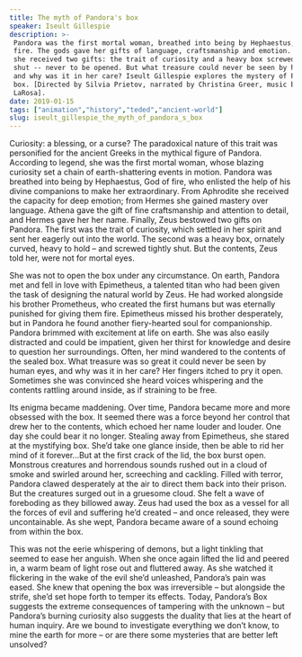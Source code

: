```yaml
---
title: The myth of Pandora's box
speaker: Iseult Gillespie
description: >-
 Pandora was the first mortal woman, breathed into being by Hephaestus, god of
 fire. The gods gave her gifts of language, craftsmanship and emotion. From Zeus
 she received two gifts: the trait of curiosity and a heavy box screwed tightly
 shut -- never to be opened. But what treasure could never be seen by human eyes,
 and why was it in her care? Iseult Gillespie explores the mystery of Pandora's
 box. [Directed by Silvia Prietov, narrated by Christina Greer, music by Stephen
 LaRosa].
date: 2019-01-15
tags: ["animation","history","teded","ancient-world"]
slug: iseult_gillespie_the_myth_of_pandora_s_box
---
```


Curiosity: a blessing, or a curse? The paradoxical nature of this trait was personified
for the ancient Greeks in the mythical figure of Pandora. According to legend, she was the
first mortal woman, whose blazing curiosity set a chain of earth-shattering events in
motion. Pandora was breathed into being by Hephaestus, God of fire, who enlisted the help
of his divine companions to make her extraordinary. From Aphrodite she received the
capacity for deep emotion; from Hermes she gained mastery over language. Athena gave the
gift of fine craftsmanship and attention to detail, and Hermes gave her her name. Finally,
Zeus bestowed two gifts on Pandora. The first was the trait of curiosity, which settled
in her spirit and sent her eagerly out into the world. The second was a heavy box,
ornately curved, heavy to hold – and screwed tightly shut. But the contents, Zeus told
her, were not for mortal eyes.

She was not to open the box under any circumstance. On earth, Pandora met and fell in love
 with Epimetheus, a talented titan who had been given the task of designing the natural
world by Zeus. He had worked alongside his brother Prometheus, who created the first
humans but was eternally punished for giving them fire. Epimetheus missed his brother
desperately, but in Pandora he found another fiery-hearted soul for companionship. Pandora
brimmed with excitement at life on earth. She was also easily distracted and could be
impatient, given her thirst for knowledge and desire to question her surroundings. Often,
her mind wandered to the contents of the sealed box. What treasure was so great it could
never be seen by human eyes, and why was it in her care? Her fingers itched to pry it
open. Sometimes she was convinced she heard voices whispering and the contents rattling
around inside, as if straining to be free.

Its enigma became maddening. Over time, Pandora became more and more obsessed with the
box. It seemed there was a force beyond her control that drew her to the contents, which
echoed her name louder and louder. One day she could bear it no longer. Stealing away from
Epimetheus, she stared at the mystifying box. She’d take one glance inside, then be able
to rid her mind of it forever...But at the first crack of the lid, the box burst
open. Monstrous creatures and horrendous sounds rushed out in a cloud of smoke and swirled
around her, screeching and cackling. Filled with terror, Pandora clawed desperately at the
air to direct them back into their prison. But the creatures surged out in a gruesome
cloud. She felt a wave of foreboding as they billowed away. Zeus had used the box as a
vessel for all the forces of evil and suffering he’d created – and once released, they
were uncontainable. As she wept, Pandora became aware of a sound echoing from within the
box.

This was not the eerie whispering of demons, but a light tinkling that seemed to ease
her anguish. When she once again lifted the lid and peered in, a warm beam of light rose
out and fluttered away. As she watched it flickering in the wake of the evil she’d
unleashed, Pandora’s pain was eased. She knew that opening the box was irreversible – but
alongside the strife, she’d set hope forth to temper its effects. Today, Pandora’s Box
suggests the extreme consequences of tampering with the unknown – but Pandora’s burning
curiosity also suggests the duality that lies at the heart of human inquiry. Are we bound
to investigate everything we don’t know, to mine the earth for more – or are there some
mysteries that are better left unsolved?

<!--
ad_duration=0
event="TED-Ed"
external_start_time=0
intro_duration=0
is_subtitle_required="False"
is_talk_featured="False"
language="en"
language_swap="False"
native_language="en"
number_of_related_talks=6
number_of_speakers=1
number_of_subtitled_videos=0
number_of_tags=4
number_of_talk_download_languages=30
number_of_talk_more_resources=0
number_of_talk_recommendations=0
number_of_talks_take_actions=0
post_ad_duration=0
published_timestamp="2019-01-15 21:32:10"
recording_date="2019-01-15"
speaker_is_published=0
speaker_name="Iseult Gillespie"
talk_name="The myth of Pandora's box"
talks_tags=["animation","history","teded","ancient-world"]
url_photo_talk="https://s3.amazonaws.com/talkstar-photos/uploads/420f1962-2d41-43a5-89ed-6cf47eeb4855/pandoras_box_textless_logo.jpg"
url_webpage="https://www.ted.com/talks/iseult_gillespie_the_myth_of_pandora_s_box"
video_type_name="TED-Ed Original"
-->